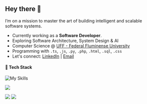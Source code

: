 <h2 align="left">Hey there 👋</h2>

<p align="left">
I’m on a mission to master the art of building intelligent and scalable software systems.
</p>

- Currently working as a **Software Developer**.
- Exploring Software Architecture, System Design & AI
- Computer Science @ [UFF - Federal Fluminense University](https://www.uff.br)
- Programming with `.ts`, `.js`, `.py`, `.php`, `.html`, `.sql`, `.css`
- Let's connect: [LinkedIn](https://www.linkedin.com/in/atharvnuthi) | [Email](mailto:atharvnuthi@gmail.com)

#### 🚀 Tech Stack  
![My Skills](https://skillicons.dev/icons?i=react,nextjs,tailwind,nodejs,graphql,prisma,postgres,mysql,docker,git&perline=6)

<p align="left">
  <img src="https://komarev.com/ghpvc/?username=atharvnuthi&color=blue" />
</p>

<p align="left">
  <img src="https://github-readme-stats.vercel.app/api?username=atharvnuthi&show_icons=true&theme=transparent" />
  <img src="https://github-readme-stats.vercel.app/api/top-langs/?username=atharvnuthi&layout=compact&hide_border=true&langs_count=8" />
</p>
